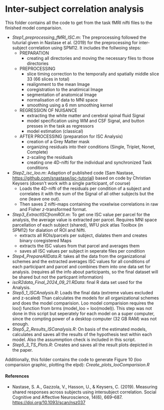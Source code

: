 # Inter-subject correlation analysis
This folder contains all the code to get from the task fMRI nifti files to the finished model comparision.

- *Step1_preprocessing_fMRI_ISC.m*: The preprocessing followed the tuturial given in Nastase et al. (2019) for the preprocessing for inter-subject correlation using SPM12. It includes the follwoing steps:
	- PREPARATION
		- creating all directories and moving the necessary files to those directories
	- PREPROCESSING
		- slice timing correction to the temporally and spatially middle slice 33 (66 slices in total)
		- realignment to the mean Image
		- coregistration to the anatimical Image
		- segmentation of anatomical Image
		- normalisation of data to MNI space
		- smoothing using a 6 mm smoothing kernel
	- REGRESSION OF NUISANCE
		- extracting the white matter and cerebral spinal fluid Signal
		- model specification using WM and CSF Signal, and button presses in the task as regressors
		- model estimation (classical)
	- AFTER PROCESSING (preparation for ISC Analysis)
		- creation of a Grey Matter mask
		- organizing residuals into their conditions (Single, Triplet, Nonet, Complete) 
		- z-scaling the residuals
		- creating one 4D-nifti for the individual and synchronized Task conditions
- *Step2_isc_loo.m*: Adaption of published code (Sam Nastase, https://github.com/snastase/isc-tutorial) based on code by Christian Keysers (doesn't work with a single participant, of course)
	- Loads the 4D-nifti of the residuals per condition of a subject and correlates it with the sum of the Signal of all other subjects but the one (leave one out).
	- Then saves 2 nifti-maps containing the voxelwise correlations in raw and Fisher *z*-transformed format.
- *Step3_ExtractISCfromROI.m*: To get one ISC value per parcel for the analysis, the average value is extracted per parcel. Requires MNI space parcellation of each subject (shared), WFU pick atlas Toolbox (in SPM12) for dialation of ROI and Nifti.
	- extracts all ROIs/parcels per subject, dialates them and creates binary coregistered Maps
	- extracts the ISC values from that parcel and averages them
	- saves all ISC values per subject in seperate files per condition
- *Step4_PrepareAllData.R*: takes all the data from the organizational schemes and the extracted averages ISC values for all conditions of each participant and parcel and combines them into one data set for analysis. (requires all the info about participants, so the final dataset will be shared but not the particpant information)
- *iscR2data_Final_2024_09_21.RData*: final R data set used for the Analysis.
- *Step5_1_ISCAnalysis.R*: Loads the final data (extreme values excluded and z-scaled)
Than calculates the models for all organizational schemes and does the model comparision.
Loo model comparision requires the loo() function from brms (model_loo = loo(model)). This step was not done in this script but seperately for each model on a super computer, since the compting power of a desktop computer (32 GB RAM) was not enough.
- *Step5_2_Results_ISCanalysis.R*: On basis of the estimated models, calculates and saves all the results of the hypothesis test within each model. Also the assummption check is included in this script.
- *Step5_3_TS_Plots.R*: Creates and saves all the result plots depicted in the paper.

Additionally, this folder contains the code to generate Figure 10 (loo comparision graphic, plotting the elpd): *Create_plots_looComparision.R*

#### References
- Nastase, S. A., Gazzola, V., Hasson, U., & Keysers, C. (2019). Measuring shared responses across subjects using intersubject correlation. Social Cognitive and Affective Neuroscience, 14(6), 669–687. 
	https://doi.org/10.1093/scan/nsz037